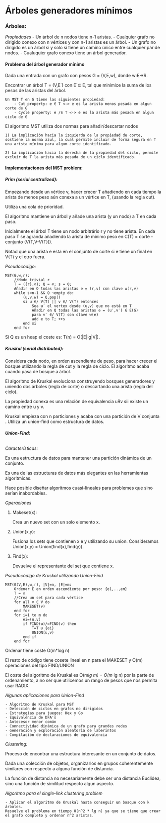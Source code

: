 # Árboles generadores mínimos

### **Árboles:**

*Propiedades*
    -  Un árbol de n nodos tiene n-1 aristas.
    - Cualquier grafo no dirigido conexo con n vértices y con n-1 aristas es un árbol. 
    - Un grafo no dirigido es un árbol si y solo si tiene un camino único entre cualquier par de nodos.
    - Cualuquier grafo conexo tiene un árbol generador. 
    
#### **Problema del árbol generador mínimo**

Dada una entrada con un grafo con pesos G = (V,E,w), donde w:E->R.

Encontrar un árbol T = (V,E´) con E´⊆ E, tal que minimice la suma de los pesos de las aristas del árbol.

    Un MST T en G tiene las siguientes propiedad:
        - Cut property: e ∈ T <-> e es la arista menos pesada en algun corte de G
        - Cycle property: e /∈ T <-> e es la arista más pesada en algun ciclo de G
        
El algoritmo MST utiliza dos normas para añadir/descartar nodos

    1) La implicación hacia la izquierda de la propiedad de corte, sostiene la norma azul, la cual permite incluir de forma segura en T una arista mínima para algun corte identificado.
    
    2) La implicación hacia la derecha de la propiedad del ciclo, permite excluir de T la arista más pesada de un ciclo identificado.
    
#### **Implementaciones del MST problem:**

##### **Prim (serial centralized):**

Empezando desde un vértice v, hacer crecer T añadiendo en cada tiempo la arista de menos peso aún conexa a un vértice en T, (usando la regla cut).

Utiliza una cola de prioridad.

El algoritmo mantiene un árbol y añade una arista (y un nodo) a T en cada paso. 

Inicialmente el árbol T tiene un nodo arbitrário r y no tiene arista. 
En cada paso T se agranda añadiendo la arista de mínimo peso en C(T) = corte - conjunto (V(T,V-V(T))).

Notad que una arista e esta en el conjunto de corte si e tiene un final en V(T) y el otro fuera. 


*Pseudocódigo:*

    MST(G,w,r):
        //Nodo trivial r
        T = ({r},∅); Q = ∅; s = 0;
        Añadir en Q todas las aristas e = (r,v) con clave w(r,v)
        while s<n-1 && Q ¬empty do:
            (u,v,w) = Q.pop()
            si u ∈/ V(T) || v ∈/ V(T) entonces
                Sea u′ el vertex desde (u,v) que no está en T 
                Añadir en Q todas las aristas e = (u′,v′) ∈ E(G) 
                para v′ ∈/ V(T) con clave w(e)
                add e to T; ++s
            end si
        end for

Si Q es un heap el coste es: T(n) = O(|E|lg|V|).

##### **Kruskal (serial distributed):**

Considera cada nodo, en orden ascendiente de peso, para hacer crecer el bosque utilizando la regla de cut y la regla de ciclo. El algoritmo acaba cuando pasa de bosque a árbol. 

El algoritmo de Kruskal evoluciona construyendo bosques generadores y uniendo dos árboles (regla de corte) o descartando una arista (regla del ciclo). 

La propiedad conexa es una relación de equivalencia uRv sii existe un camino entre u y v.

Kruskal empieza con n particiones y acaba con una partición de V conjunta
.
Utiliza un union-find como estructura de datos. 

###### **Union-Find:**

*Características:*

Es una estructura de datos para mantener una partición dinámica de un conjunto. 

Es una de las estructuras de datos más elegantes en las herramientas algoritmicas. 

Hace posible diseñar algoritmos cuasi-lineales para problemes que sino serían inabordables. 


*Operaciones*

1. Makeset(x): 
    
    Crea un nuevo set con un solo elemento x.

2. Union(x,y):
    
    Fusiona los sets que contienen x e y utilizando su union.
    Consideramos Union(x,y) = Union(find(x),find(y)).

3. Find(x):
    
    Devuelve el representante del set que contiene x. 

*Pseudocódigo de Kruskal utilizando Union-Find*

    MST(G(V,E),w,r), |V|=n, |E|=m:
        Ordenar E en orden ascendiente por peso: {e1,..,em}
        T = ∅
        //Crea un set para cada vértice
        for all v ∈ V do
            MAKESET(v)
        end for
        for i=1 to m do
            ei=(u,v)
            if FIND(u)/=FIND(v) then
                T=T ∪ {ei}
                UNION(u,v)
            end if
        end for

Ordenar tiene coste O(m*log n)

El resto de código tiene cosete lineal en n para el MAKESET y O(m) operaciones del tipo FIND/UNION

El coste del algoritmo de Kruskal es O(m*lg m) = O(m* lg n) por la parte de ordenamiento, a no ser que utilicemos un rango de pesos que nos permita usar RADIX.

*Algunas aplicaciones para Union-Find*

    - Algoritmo de Kruskal para MST
    - Detección de ciclos en grafos no dirigidos
    - Estrategias para juegos: Hex y Go
    - Equivalencia de DFA's
    - Antecesor menor común
    - Connectividad dinámica de un grafo para grandes redes
    - Generación y exploración aleatoria de laberintos
    - Compilación de declaraciones de equivalencia
    
*Clustering:*

Proceso de encontrar una estructura interesante en un conjunto de datos. 

Dada una colección de objetos, organizarlos en grupos coherentemente similares con respecto a alguna función de distancia. 

La función de distancia no necesariamente debe ser una distancia Euclidea, sino una función de similitud respecto algun aspecto. 

*Algoritmo para el single-link clustering problem*

    - Aplicar el algoritmo de Kruskal hasta conseguir un bosque con k árboles. 
    Resuelve el problema en tiempo O(n^2 * lg n) ya que se tiene que crear el grafo completo y ordenar n^2 aristas. 
